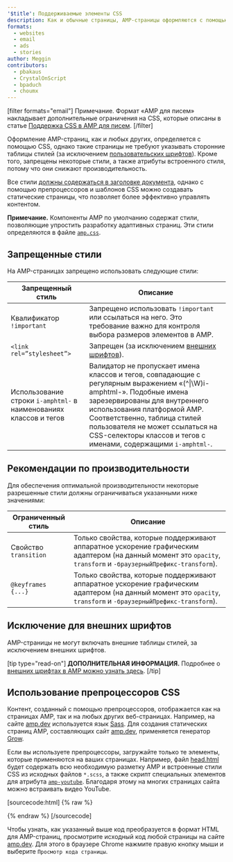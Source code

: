 ```yaml
---
'$title': Поддерживаемые элементы CSS
description: Как и обычные страницы, AMP-страницы оформляются с помощью CSS, однако в них не допускаются ссылки на внешние таблицы стилей (за исключением внешних шрифтов). Кроме того, некоторые стили запрещены...
formats:
  - websites
  - email
  - ads
  - stories
author: Meggin
contributors:
  - pbakaus
  - CrystalOnScript
  - bpaduch
  - choumx
---
```


[filter formats="email"] Примечание. Формат «AMP для писем» накладывает дополнительные ограничения на CSS, которые описаны в статье [Поддержка CSS в AMP для писем](../../../../documentation/guides-and-tutorials/learn/email-spec/amp-email-css.md). [/filter]

Оформление AMP-страниц, как и любых других, определяется с помощью CSS, однако такие страницы не требуют указывать сторонние таблицы стилей (за исключением [пользовательских шрифтов](#the-custom-fonts-exception)). Кроме того, запрещены некоторые стили, а также атрибуты встроенного стиля, потому что они снижают производительность.

Все стили [должны содержаться в заголовке документа](../../../../documentation/guides-and-tutorials/learn/validation-workflow/validate_amp.md), однако с помощью препроцессоров и шаблонов CSS можно создавать статические страницы, что позволяет более эффективно управлять контентом.

**Примечание.** Компоненты AMP по умолчанию содержат стили, позволяющие упростить разработку адаптивных страниц. Эти стили определяются в файле [`amp.css`](https://github.com/ampproject/amphtml/blob/main/css/amp.css).

## Запрещенные стили

На AMP-страницах запрещено использовать следующие стили:

<table>
  <thead>
    <tr>
      <th class="col-thirty" data-th="Banned style">Запрещенный стиль</th>
      <th data-th="Description">Описание</th>
    </tr>
  </thead>
  <tbody>
    <tr>
      <td data-th="Banned style">Квалификатор <code>!important</code>
</td>
      <td data-th="Description">Запрещено использовать <code>!important</code> или ссылаться на него. Это требование важно для контроля выбора размеров элементов в AMP.</td>
    </tr>
    <tr>
      <td data-th="Banned style"><code>&lt;link rel=”stylesheet”></code></td>
      <td data-th="Description">Запрещен (за исключением <a href="#the-custom-fonts-exception">внешних шрифтов</a>).</td>
    </tr>
    <tr>
      <td data-th="Banned style">Использование строки <code>i-amphtml-</code> в наименованиях классов и тегов</td>
      <td data-th="Description">Валидатор не пропускает имена классов и тегов, совпадающие с регулярным выражением «(^|\W)i-amphtml-». Подобные имена зарезервированы для внутреннего использования платформой AMP. Соответственно, таблица стилей пользователя не может ссылаться на CSS-селекторы классов и тегов с именами, содержащими <code>i-amphtml-</code>.</td>
    </tr>
  </tbody>
</table>

## Рекомендации по производительности

Для обеспечения оптимальной производительности некоторые разрешенные стили должны ограничиваться указанными ниже значениями:

<table>
  <thead>
    <tr>
      <th class="col-thirty" data-th="Banned style">Ограниченный стиль</th>
      <th data-th="Description">Описание</th>
    </tr>
  </thead>
  <tbody>
    <tr>
      <td data-th="Restricted style">Свойство <code>transition</code>
</td>
      <td data-th="Description">Только свойства, которые поддерживают аппаратное ускорение графическим адаптером (на данный момент это <code>opacity</code>, <code>transform</code> и <code>-браузерныйПрефикс-transform</code>).</td>
    </tr>
    <tr>
      <td data-th="Restricted style"><code>@keyframes {...}</code></td>
      <td data-th="Description">Только свойства, которые поддерживают аппаратное ускорение графическим адаптером (на данный момент это <code>opacity</code>, <code>transform</code> и <code>-браузерныйПрефикс-transform</code>).</td>
    </tr>
  </tbody>
</table>

## Исключение для внешних шрифтов <a name="the-custom-fonts-exception"></a>

AMP-страницы не могут включать внешние таблицы стилей, за исключением внешних шрифтов.

[tip type="read-on"] **ДОПОЛНИТЕЛЬНАЯ ИНФОРМАЦИЯ.** Подробнее о [внешних шрифтах в AMP можно узнать здесь](custom_fonts.md). [/tip]

## Использование препроцессоров CSS <a name="using-css-preprocessors"></a>

Контент, созданный с помощью препроцессоров, отображается как на страницах AMP, так и на любых других веб-страницах. Например, на сайте [amp.dev](https://amp.dev/) используется язык [Sass](http://sass-lang.com/). Для создания статических страниц AMP, составляющих сайт [amp.dev](https://amp.dev/), применяется генератор <a href="http://grow.io/"><span class="notranslate">Grow</span></a>.

Если вы используете препроцессоры, загружайте только те элементы, которые применяются на ваших страницах. Например, файл [head.html](https://github.com/ampproject/docs/blob/master/views/partials/head.html) будет содержать всю необходимую разметку AMP и встроенные стили CSS из исходных файлов `*.scss`, а также скрипт специальных элементов для атрибута [`amp-youtube`](../../../../documentation/components/reference/amp-youtube.md). Благодаря этому на многих страницах сайта можно встраивать видео YouTube.

[sourcecode:html] {% raw %}

<head>
  <meta charset="utf-8">
  <meta name="viewport" content="width=device-width">
  <meta property="og:description" content="{% if doc.description %}{{doc.description}} – {% endif %}AMP Project">
  <meta name="description" content="{% if doc.description %}{{doc.description}} – {% endif %}AMP Project">

  <title>AMP Project</title>
  <link rel="shortcut icon" href="/static/img/amp_favicon.png">
  <link rel="canonical" href="{{doc.url}}">
  <link href="https://fonts.googleapis.com/css?family=Roboto:200,300,400,500,700" rel="stylesheet" type="text/css">
  <style amp-custom>
  {% include "/assets/css/main.min.css" %}
  </style>

  <style amp-boilerplate>body{-webkit-animation:-amp-start 8s steps(1,end) 0s 1 normal both;-moz-animation:-amp-start 8s steps(1,end) 0s 1 normal both;-ms-animation:-amp-start 8s steps(1,end) 0s 1 normal both;animation:-amp-start 8s steps(1,end) 0s 1 normal both}@-webkit-keyframes -amp-start{from{visibility:hidden}to{visibility:visible}}@-moz-keyframes -amp-start{from{visibility:hidden}to{visibility:visible}}@-ms-keyframes -amp-start{from{visibility:hidden}to{visibility:visible}}@-o-keyframes -amp-start{from{visibility:hidden}to{visibility:visible}}@keyframes -amp-start{from{visibility:hidden}to{visibility:visible}}</style><noscript><style amp-boilerplate>body{-webkit-animation:none;-moz-animation:none;-ms-animation:none;animation:none}</style></noscript>
  <script async src="https://cdn.ampproject.org/v0.js"></script>
  <script async custom-element="amp-carousel" src="https://cdn.ampproject.org/v0/amp-carousel-0.1.js"></script>
  <script async custom-element="amp-analytics" src="https://cdn.ampproject.org/v0/amp-analytics-0.1.js"></script>
  <script async custom-element="amp-lightbox" src="https://cdn.ampproject.org/v0/amp-lightbox-0.1.js"></script>
  <script async custom-element="amp-youtube" src="https://cdn.ampproject.org/v0/amp-youtube-0.1.js"></script>
  <script async custom-element="amp-sidebar" src="https://cdn.ampproject.org/v0/amp-sidebar-0.1.js"></script>
  <script async custom-element="amp-iframe" src="https://cdn.ampproject.org/v0/amp-iframe-0.1.js"></script>
</head>
{% endraw %} [/sourcecode]

Чтобы узнать, как указанный выше код преобразуется в формат HTML для AMP-страниц, просмотрите исходный код любой страницы на сайте [amp.dev](https://amp.dev/). Для этого в браузере Chrome нажмите правую кнопку мыши и выберите `Просмотр кода страницы`.
